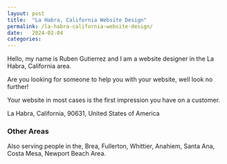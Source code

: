 ```yaml
---
layout: post
title:  "La Habra, California Website Design"
permalink: /la-habra-california-website-design/
date:   2024-02-04 
categories: 
---
```


Hello, my name is Ruben Gutierrez and I am a website designer in the La Habra, California area.

Are you looking for someone to help you with your website, well look no further!

Your website in most cases is the first impression you have on a customer.

La Habra, California, 90631, United States of America

### Other Areas
Also serving people in the, Brea, Fullerton, Whittier, Anahiem, Santa Ana, Costa Mesa, Newport Beach Area.